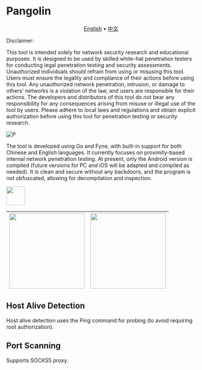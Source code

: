 # Pangolin


<p align="center">
  <a href="https://github.com/414aaj/Pangolin/blob/main/README">English</a> •
  <a href="https://github.com/414aaj/Pangolin/blob/main/README_CN.md">中文</a> 
</p>

Disclaimer:

This tool is intended solely for network security research and educational purposes. It is designed to be used by skilled white-hat penetration testers for conducting legal penetration testing and security assessments. Unauthorized individuals should refrain from using or misusing this tool. Users must ensure the legality and compliance of their actions before using this tool. Any unauthorized network penetration, intrusion, or damage to others' networks is a violation of the law, and users are responsible for their actions. The developers and distributors of this tool do not bear any responsibility for any consequences arising from misuse or illegal use of the tool by users. Please adhere to local laws and regulations and obtain explicit authorization before using this tool for penetration testing or security research.

![P](https://github.com/user-attachments/assets/ff26ae80-8258-4a6d-8889-c446a12bc580)



The tool is developed using Go and Fyne, with built-in support for both Chinese and English languages. It currently focuses on proximity-based internal network penetration testing. At present, only the Android version is compiled (future versions for PC and iOS will be adapted and compiled as needed). It is clean and secure without any backdoors, and the program is not obfuscated, allowing for decompilation and inspection.


<img src="https://github.com/user-attachments/assets/dbc461e9-4068-4858-8619-9306362ff600"  width="50" height="50">


| <img src="https://github.com/user-attachments/assets/b7f65286-bdce-4c63-9deb-e16b1b75a79d" width="200"/> | <img src="https://github.com/user-attachments/assets/f6c641ab-998a-48f1-aa56-5cb8e71ae3de" width="200"/> |
|:-----------------------------------------------------:|:-----------------------------------------------------:|


## Host Alive Detection
Host alive detection uses the Ping command for probing (to avoid requiring root authorization).

## Port Scanning
Supports SOCKS5 proxy.
